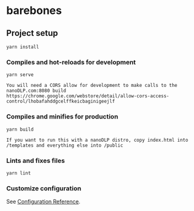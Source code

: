 # barebones

## Project setup

```
yarn install
```

### Compiles and hot-reloads for development

```
yarn serve

You will need a CORS allow for development to make calls to the nanoDLP.com:8080 build
https://chrome.google.com/webstore/detail/allow-cors-access-control/lhobafahddgcelffkeicbaginigeejlf

```

### Compiles and minifies for production

```
yarn build

If you want to run this with a nanoDLP distro, copy index.html into /templates and everything else into /public
```

### Lints and fixes files

```
yarn lint
```

### Customize configuration

See [Configuration Reference](https://cli.vuejs.org/config/).
